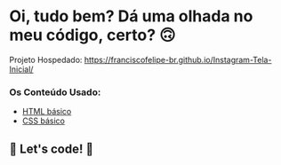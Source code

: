 # Oi, tudo bem? Dá uma olhada no meu código, certo? 🙃

Projeto Hospedado: https://franciscofelipe-br.github.io/Instagram-Tela-Inicial/

### Os Conteúdo Usado:

* [HTML básico](https://www.w3schools.com/html/)
* [CSS básico](https://developer.mozilla.org/pt-BR/docs/Web/CSS)

## 🚀 Let's code! 🚀
